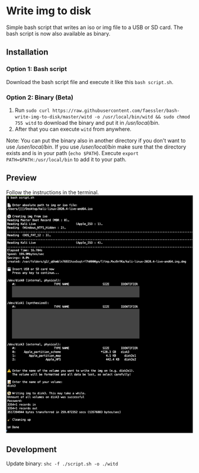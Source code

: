 # Write img to disk
Simple bash script that writes an iso or img file to a USB or SD card. 
The bash script is now also available as binary.

## Installation
### Option 1: Bash script
Download the bash script file and execute it like this `bash script.sh`.

### Option 2: Binary (Beta)
1. Run `sudo curl https://raw.githubusercontent.com/faessler/bash-write-img-to-disk/master/witd -o /usr/local/bin/witd && sudo chmod 755 witd` to download the binary and put it in _/usr/local/bin_.
2. After that you can execute `witd` from anywhere.

Note: You can put the binary also in another directory if you don't want to use _/user/local/bin_. If you use _/user/local/bin_ make sure that the directory exists and is in your path (`echo $PATH`). Execute `export PATH=$PATH:/usr/local/bin` to add it to your path.

## Preview
Follow the instructions in the terminal.
![Terminal Preview](./preview.png)

## Development
Update binary: `shc -f ./script.sh -o ./witd`
